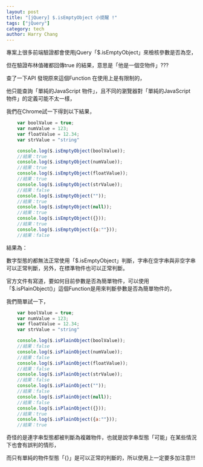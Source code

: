 ```yaml
---
layout: post
title: "[jQuery] $.isEmptyObject 小提醒 !"
tags: ["jQuery"]
category: tech
author: Harry Chang
---
```


專案上很多前端驗證都會使用jQuery「$.isEmptyObject」來檢核參數是否為空，

但在驗證布林值確都回傳true 的結果，意思是「他是一個空物件」???

查了一下API 發現原來這個Function 在使用上是有限制的，

 <!--more-->

他只能查詢「單純的JavaScript 物件」，且不同的瀏覽器對「單純的JavaScript 物件」的定義可能不太一樣，

我們在Chrome試一下得到以下結果，

~~~ javascript
    var boolValue = true;
    var numValue = 123;
    var floatValue = 12.34;
    var strValue = "string"

    console.log($.isEmptyObject(boolValue));
    //結果：true
    console.log($.isEmptyObject(numValue));
    //結果：true
    console.log($.isEmptyObject(floatValue));
    //結果：true
    console.log($.isEmptyObject(strValue));
    //結果：false
    console.log($.isEmptyObject(""));
    //結果：true
    console.log($.isEmptyObject(null));
    //結果：true
    console.log($.isEmptyObject({}));
    //結果：true
    console.log($.isEmptyObject({a:""}));
    //結果：false
~~~

結果為：

數字型態的都無法正常使用「$.isEmptyObject」判斷，字串在空字串與非空字串可以正常判斷，另外，在標準物件也可以正常判斷。

官方文件有寫道，要如何目前參數是否為簡單物件，可以使用「$.isPlainObject()」這個Function是用來判斷參數是否為簡單物件的，

我們簡單試一下，

~~~ javascript
    var boolValue = true;
    var numValue = 123;
    var floatValue = 12.34;
    var strValue = "string"

    console.log($.isPlainObject(boolValue));
    //結果：false
    console.log($.isPlainObject(numValue));
    //結果：false
    console.log($.isPlainObject(floatValue));
    //結果：false
    console.log($.isPlainObject(strValue));
    //結果：false
    console.log($.isPlainObject(""));
    //結果：false
    console.log($.isPlainObject(null));
    //結果：false
    console.log($.isPlainObject({}));
    //結果：true
    console.log($.isPlainObject({a:""}));
    //結果：true
~~~

奇怪的是連字串型態都被判斷為複雜物件，也就是說字串型態「可能」在某些情況下也會有誤判的情形，

而只有單純的物件型態「{}」是可以正常的判斷的，所以使用上一定要多加注意!!!              